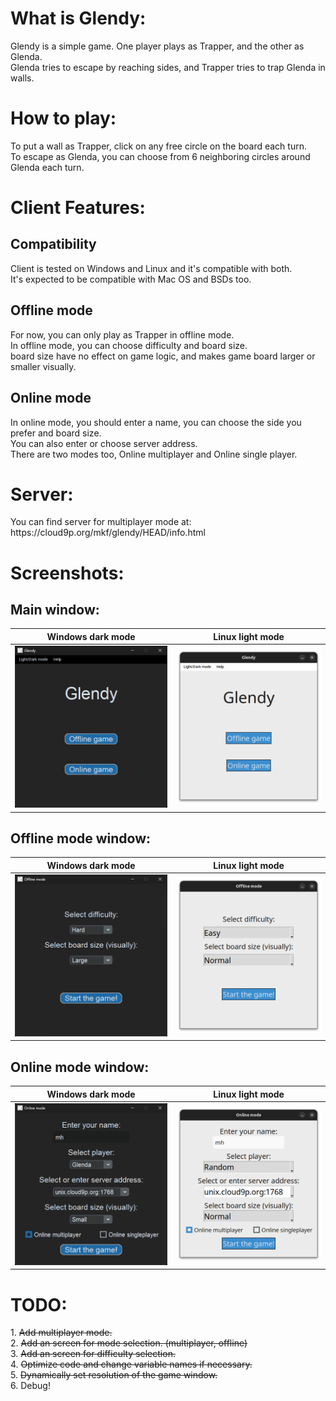 <h1>What is Glendy:</h1>
<p>Glendy is a simple game. One player plays as Trapper, and the other as Glenda.<br>
Glenda tries to escape by reaching sides, and Trapper tries to trap Glenda in walls.</p>
<h1>How to play:</h1>
<p>To put a wall as Trapper, click on any free circle on the board each turn.<br>
To escape as Glenda, you can choose from 6 neighboring circles around Glenda each turn.</p>
<h1>Client Features:</h1>
<h2>Compatibility</h2>
Client is tested on Windows and Linux and it's compatible with both.<br>
It's expected to be compatible with Mac OS and BSDs too.
<h2>Offline mode</h2>
<p>For now, you can only play as Trapper in offline mode.<br>
In offline mode, you can choose difficulty and board size.<br>
board size have no effect on game logic, and makes game board larger or smaller visually.</p>
<h2>Online mode</h2>
<p>In online mode, you should enter a name, you can choose the side you prefer and board size.<br>
You can also enter or choose server address.<br>
There are two modes too, Online multiplayer and Online single player.</p>
<h1>Server:</h1>
<p>You can find server for multiplayer mode at:<br>
https://cloud9p.org/mkf/glendy/HEAD/info.html</p>
<h1>Screenshots:</h1>
<h2>Main window:</h2>

Windows dark mode             |  Linux light mode
:-------------------------:|:-------------------------:
![](https://github.com/Mahdi-HSh/glendy-game/blob/main/screenshots/Windows/main.png)  |  ![](https://github.com/Mahdi-HSh/glendy-game/blob/main/screenshots/Linux/main.png)

<h2>Offline mode window:</h2>

Windows dark mode             |  Linux light mode
:-------------------------:|:-------------------------:
![](https://github.com/Mahdi-HSh/glendy-game/blob/main/screenshots/Windows/offline-mode.png)  |  ![](https://github.com/Mahdi-HSh/glendy-game/blob/main/screenshots/Linux/offline-mode.png)

<h2>Online mode window:</h2>

Windows dark mode             |  Linux light mode
:-------------------------:|:-------------------------:
![](https://github.com/Mahdi-HSh/glendy-game/blob/main/screenshots/Windows/online-mode.png)  |  ![](https://github.com/Mahdi-HSh/glendy-game/blob/main/screenshots/Linux/online-mode.png)

<h1>TODO:</h1>
<p>1. <s>Add multiplayer mode.</s><br>
2. <s>Add an screen for mode selection. (multiplayer, offline)</s><br>
3. <s>Add an screen for difficulty selection.</s><br>
4. <s>Optimize code and change variable names if necessary.</s><br>
5. <s>Dynamically set resolution of the game window.</s><br>
6. Debug!</p>
